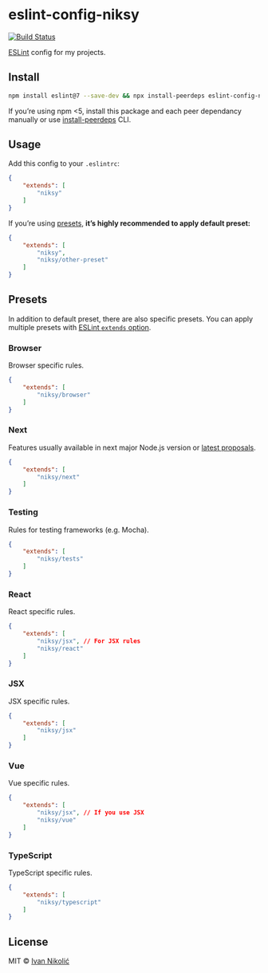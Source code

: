 # eslint-config-niksy

[![Build Status][ci-img]][ci]

[ESLint][eslint] config for my projects.

## Install

```sh
npm install eslint@7 --save-dev && npx install-peerdeps eslint-config-niksy --dev
```

If you’re using npm <5, install this package and each peer dependancy manually
or use [install-peerdeps][install-peerdeps] CLI.

## Usage

Add this config to your `.eslintrc`:

<!-- prettier-ignore-start -->

```json
{
	"extends": [
		"niksy"
	]
}
```

<!-- prettier-ignore-end -->

If you’re using [presets](#presets), **it’s highly recommended to apply default
preset:**

<!-- prettier-ignore-start -->

```json
{
	"extends": [
		"niksy",
		"niksy/other-preset"
	]
}
```

<!-- prettier-ignore-end -->

## Presets

In addition to default preset, there are also specific presets. You can apply
multiple presets with [ESLint `extends` option][eslint-extends].

### Browser

Browser specific rules.

<!-- prettier-ignore-start -->

```json
{
	"extends": [
		"niksy/browser"
	]
}
```

<!-- prettier-ignore-end -->

### Next

Features usually available in next major Node.js version or [latest
proposals][tc39-proposals].

<!-- prettier-ignore-start -->

```json
{
	"extends": [
		"niksy/next"
	]
}
```

<!-- prettier-ignore-end -->

### Testing

Rules for testing frameworks (e.g. Mocha).

<!-- prettier-ignore-start -->

```json
{
	"extends": [
		"niksy/tests"
	]
}
```

<!-- prettier-ignore-end -->

### React

React specific rules.

<!-- prettier-ignore-start -->

```json
{
	"extends": [
		"niksy/jsx", // For JSX rules
		"niksy/react"
	]
}
```

<!-- prettier-ignore-end -->

### JSX

JSX specific rules.

<!-- prettier-ignore-start -->

```json
{
	"extends": [
		"niksy/jsx"
	]
}
```

<!-- prettier-ignore-end -->

### Vue

Vue specific rules.

<!-- prettier-ignore-start -->

```json
{
	"extends": [
		"niksy/jsx", // If you use JSX
		"niksy/vue"
	]
}
```

<!-- prettier-ignore-end -->

### TypeScript

TypeScript specific rules.

<!-- prettier-ignore-start -->

```json
{
	"extends": [
		"niksy/typescript"
	]
}
```

<!-- prettier-ignore-end -->

## License

MIT © [Ivan Nikolić](http://ivannikolic.com)

<!-- prettier-ignore-start -->

[ci]: https://travis-ci.com/niksy/eslint-config-niksy
[ci-img]: https://travis-ci.com/niksy/eslint-config-niksy.svg?branch=master
[eslint]: http://eslint.org/
[eslint-extends]: http://eslint.org/docs/user-guide/configuring#extending-configuration-files
[tc39-proposals]: https://github.com/tc39/proposals#active-proposals
[install-peerdeps]: https://www.npmjs.com/package/install-peerdeps

<!-- prettier-ignore-end -->
